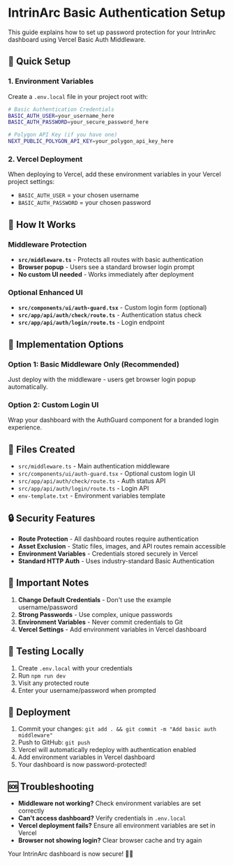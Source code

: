 # IntrinArc Basic Authentication Setup

This guide explains how to set up password protection for your IntrinArc dashboard using Vercel Basic Auth Middleware.

## 🚀 Quick Setup

### 1. Environment Variables

Create a `.env.local` file in your project root with:

```bash
# Basic Authentication Credentials
BASIC_AUTH_USER=your_username_here
BASIC_AUTH_PASSWORD=your_secure_password_here

# Polygon API Key (if you have one)
NEXT_PUBLIC_POLYGON_API_KEY=your_polygon_api_key_here
```

### 2. Vercel Deployment

When deploying to Vercel, add these environment variables in your Vercel project settings:

- `BASIC_AUTH_USER` = your chosen username
- `BASIC_AUTH_PASSWORD` = your chosen password

## 🔐 How It Works

### Middleware Protection
- **`src/middleware.ts`** - Protects all routes with basic authentication
- **Browser popup** - Users see a standard browser login prompt
- **No custom UI needed** - Works immediately after deployment

### Optional Enhanced UI
- **`src/components/ui/auth-guard.tsx`** - Custom login form (optional)
- **`src/app/api/auth/check/route.ts`** - Authentication status check
- **`src/app/api/auth/login/route.ts`** - Login endpoint

## 🎯 Implementation Options

### Option 1: Basic Middleware Only (Recommended)
Just deploy with the middleware - users get browser login popup automatically.

### Option 2: Custom Login UI
Wrap your dashboard with the AuthGuard component for a branded login experience.

## 📁 Files Created

- `src/middleware.ts` - Main authentication middleware
- `src/components/ui/auth-guard.tsx` - Optional custom login UI
- `src/app/api/auth/check/route.ts` - Auth status API
- `src/app/api/auth/login/route.ts` - Login API
- `env-template.txt` - Environment variables template

## 🔒 Security Features

- **Route Protection** - All dashboard routes require authentication
- **Asset Exclusion** - Static files, images, and API routes remain accessible
- **Environment Variables** - Credentials stored securely in Vercel
- **Standard HTTP Auth** - Uses industry-standard Basic Authentication

## 🚨 Important Notes

1. **Change Default Credentials** - Don't use the example username/password
2. **Strong Passwords** - Use complex, unique passwords
3. **Environment Variables** - Never commit credentials to Git
4. **Vercel Settings** - Add environment variables in Vercel dashboard

## 🧪 Testing Locally

1. Create `.env.local` with your credentials
2. Run `npm run dev`
3. Visit any protected route
4. Enter your username/password when prompted

## 🚀 Deployment

1. Commit your changes: `git add . && git commit -m "Add basic auth middleware"`
2. Push to GitHub: `git push`
3. Vercel will automatically redeploy with authentication enabled
4. Add environment variables in Vercel dashboard
5. Your dashboard is now password-protected!

## 🆘 Troubleshooting

- **Middleware not working?** Check environment variables are set correctly
- **Can't access dashboard?** Verify credentials in `.env.local`
- **Vercel deployment fails?** Ensure all environment variables are set in Vercel
- **Browser not showing login?** Clear browser cache and try again

Your IntrinArc dashboard is now secure! 🔐✨ 